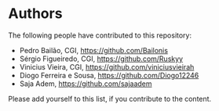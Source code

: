 # Authors

The following people have contributed to this repository:

* Pedro Bailão, CGI, https://github.com/Bailonis
* Sérgio Figueiredo, CGI, https://github.com/Ruskyy
* Vinicius Vieira, CGI, https://github.com/viniciusvieirah
* Diogo Ferreira e Sousa, https://github.com/Diogo12246
* Saja Adem, https://github.com/sajaadem

Please add yourself to this list, if you contribute to the content.